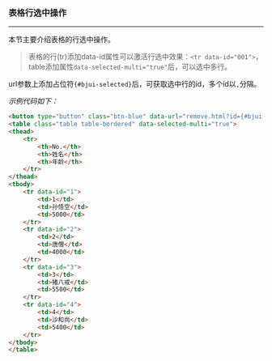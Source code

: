 ### 表格行选中操作
***
本节主要介绍表格的行选中操作。
> 表格的行(tr)添加data-id属性可以激活行选中效果：`<tr data-id="001">`，table添加属性`data-selected-multi="true"`后，可以选中多行。
> 
  url参数上添加占位符`{#bjui-selected}`后，可获取选中行的id，多个id以`,`分隔。
>
  *示例代码如下：*
  ```html
<button type="button" class="btn-blue" data-url="remove.html?id={#bjui-selected}" data-toggle="doajax" data-confirm-msg="确定要删除选中项吗？" data-icon="remove">删除选中行</button>
<table class="table table-bordered" data-selected-multi="true">
  <thead>
      <tr>
          <th>No.</th>
          <th>姓名</th>
          <th>年龄</th>
      </tr>
  </thead>
  <tbody>
      <tr data-id="1">
          <td>1</td>
          <td>孙悟空</td>
          <td>5000</td>
      </tr>
      <tr data-id="2">
          <td>2</td>
          <td>唐僧</td>
          <td>4000</td>
      </tr>
      <tr data-id="3">
          <td>3</td>
          <td>猪八戒</td>
          <td>5500</td>
      </tr>
      <tr data-id="4">
          <td>4</td>
          <td>沙和尚</td>
          <td>5400</td>
      </tr>
  </tbody>
</table>
  ```

